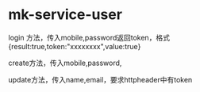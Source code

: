 # mk-service-user
login 方法，传入mobile,password返回token，格式{result:true,token:"xxxxxxxx",value:true}

create方法，传入mobile,password,

update方法，传入name,email，要求httpheader中有token
